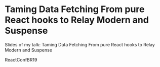 # Taming Data Fetching From pure React hooks to Relay Modern and Suspense 

Slides of my talk: Taming Data Fetching From pure React hooks to Relay Modern and Suspense

ReactConfBR19
